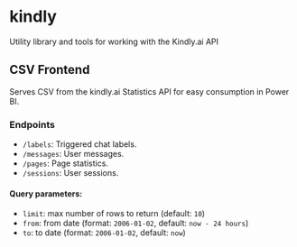# kindly
Utility library and tools for working with the Kindly.ai API

## CSV Frontend
Serves CSV from the kindly.ai Statistics API for easy consumption in Power BI.

### Endpoints
* `/labels`: Triggered chat labels.
* `/messages`: User messages.
* `/pages`: Page statistics.
* `/sessions`: User sessions.

#### Query parameters:
* `limit`: max number of rows to return (default: `10`)
* `from`: from date (format: `2006-01-02`, default: `now - 24 hours`)
* `to`: to date (format: `2006-01-02`, default: `now`)
